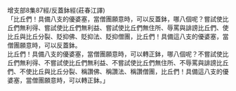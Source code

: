 增支部8集87經/反蓋鉢經(莊春江譯)  
「比丘們！具備八支的優婆塞，當僧團願意時，可以反蓋鉢，哪八個呢？嘗試使比丘們無利得、嘗試使比丘們無利益、嘗試使比丘們無住所、辱罵與誹謗比丘們、使比丘與比丘分裂、貶抑佛、貶抑法、貶抑僧團，比丘們！具備這八支的優婆塞，當僧團願意時，可以反蓋鉢。  
比丘們！具備八支的優婆塞，當僧團願意時，可以轉正鉢，哪八個呢？不嘗試使比丘們無利得、不嘗試使比丘們無利益、不嘗試使比丘們無住所、不辱罵與誹謗比丘們、不使比丘與比丘分裂、稱讚佛、稱讚法、稱讚僧團，比丘們！具備這八支的優婆塞，當僧團願意時，可以轉正鉢。」  
  
  
